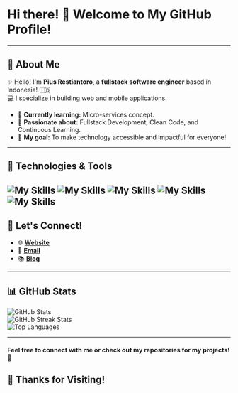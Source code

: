 # Hi there! 👋 Welcome to My GitHub Profile!

---

## 🌟 About Me

✨ Hello! I'm **Pius Restiantoro**, a **fullstack software engineer** based in Indonesia! 🇮🇩  
💻 I specialize in building web and mobile applications.

- 🌱 **Currently learning:** Micro-services concept.  
- 🚀 **Passionate about:** Fullstack Development, Clean Code, and Continuous Learning.  
- 🎯 **My goal:** To make technology accessible and impactful for everyone!  

---

## 🔧 Technologies & Tools
![My Skills](https://skillicons.dev/icons?i=go,js,ts,php,python)
![My Skills](https://skillicons.dev/icons?i=nodejs,expressjs,django,react,nextjs,tailwindcss,bootstrap)
![My Skills](https://skillicons.dev/icons?i=postgres,mysql,mongodb,sequelize,github,vscode,postman,docker,firebase,supabase)
![My Skills](https://skillicons.dev/icons?i=github,vscode,postman,docker,firebase,supabase)
![My Skills](https://skillicons.dev/icons?i=vercel,netlify,gcp)
---

## 💬 Let's Connect!

- 🌐 [**Website**](https://piusrestiantoro.vercel.app/)  
- 📧 [**Email**](mailto:piusrestiantoro02@gmail.com)
- 📚 [**Blog**](https://medium.com/@piusrestiantoro02)

---

## 📊 GitHub Stats

![GitHub Stats](https://github-readme-stats.vercel.app/api?username=pius706975&show_icons=true&theme=radical)  
![GitHub Streak Stats](https://github-readme-streak-stats.herokuapp.com/?user=pius706975&theme=radical)  
![Top Languages](https://github-readme-stats.vercel.app/api/top-langs/?username=pius706975&layout=compact&theme=radical)

---
#### Feel free to connect with me or check out my repositories for my projects! 🚀

## 🎉 Thanks for Visiting!

